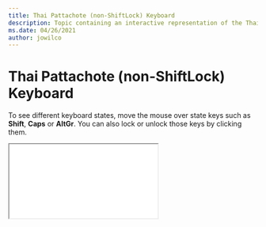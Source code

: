 ```yaml
--- 
title: Thai Pattachote (non-ShiftLock) Keyboard 
description: Topic containing an interactive representation of the Thai Pattachote (non-ShiftLock) Keyboard 
ms.date: 04/26/2021 
author: jowilco 
--- 
```

 
# Thai Pattachote (non-ShiftLock) Keyboard 
 
To see different keyboard states, move the mouse over state keys such as **Shift**, **Caps** or **AltGr**. You can also lock or unlock those keys by clicking them. 
 
<iframe src="kbdth3.html"></iframe> 

